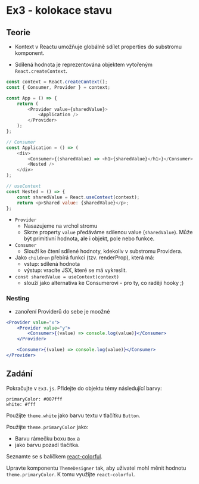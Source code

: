 # Ex3 - kolokace stavu

## Teorie

- Kontext v Reactu umožňuje globálně sdílet properties do substromu komponent.

- Sdílená hodnota je reprezentována objektem vytořeným `React.createContext`.

```js
const context = React.createContext();
const { Consumer, Provider } = context;

const App = () => {
	return (
		<Provider value={sharedValue}>
			<Application />
		</Provider>
	);
};

// Consumer
const Application = () => (
	<div>
		<Consumer>{(sharedValue) => <h1>{sharedValue}</h1>}</Consumer>
		<Nested />
	</div>
);

// useContext
const Nested = () => {
	const sharedValue = React.useContext(context);
	return <p>Shared value: {sharedValue}</p>;
};
```

- `Provider`
  - Nasazujeme na vrchol stromu
  - Skrze property `value` předáváme sdílenou value (`sharedValue`). Může být primitivní hodnota, ale i objekt, pole nebo funkce.
- `Consumer`
  - Slouží ke čtení sdílené hodnoty, kdekoliv v substromu Providera.
- Jako `children` přebírá funkci (tzv. renderProp), která má:
  - vstup: sdílená hodnota
  - výstup: vracíte JSX, které se má vykreslit.
- `const sharedValue = useContext(context)`
  - slouží jako alternativa ke Consumerovi - pro ty, co raději hooky ;)

### Nesting

- zanoření Providerů do sebe je moožné

```jsx
<Provider value="x">
	<Provider value="y">
		<Consumer>{(value) => console.log(value)}</Consumer>
	</Provider>

	<Consumer>{(value) => console.log(value)}</Consumer>
</Provider>
```

## Zadání

Pokračujte v `Ex3.js`.
Přidejte do objektu témy následující barvy:

```
primaryColor: #007fff
white: #fff
```

Použijte `theme.white` jako barvu textu v tlačítku `Button`.

Použijte `theme.primaryColor` jako:

- Barvu rámečku boxu `Box` a
- jako barvu pozadí tlačítka.

Seznamte se s balíčkem [react-colorful](https://npm.im/react-colorful).

Upravte komponentu `ThemeDesigner` tak, aby uživatel mohl měnit hodnotu `theme.primaryColor`. K tomu využijte `react-colorful`.
